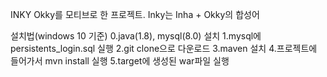INKY
Okky를 모티브로 한 프로젝트. Inky는 Inha + Okky의 합성어

설치법(windows 10 기준)
0.java(1.8), mysql(8.0) 설치
1.mysql에 persistents_login.sql 실행
2.git clone으로 다운로드
3.maven 설치
4.프로젝트에 들어가서 mvn install 실행
5.target에 생성된 war파일 실행
